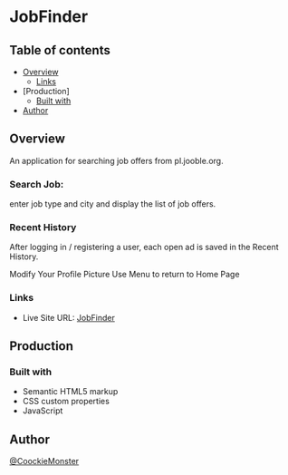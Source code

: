 # JobFinder

## Table of contents

- [Overview](#overview)
  - [Links](#links)
- [Production]
  - [Built with](#built-with)
- [Author](#author)


## Overview

An application for searching job offers from pl.jooble.org. 
### Search Job: 
enter job type and city and display the list of job offers.
### Recent History
After logging in / registering a user, each open ad is saved in the Recent History.

Modify Your Profile Picture
Use Menu to return to Home Page


### Links

- Live Site URL: [JobFinder](https://jobfinder-app-d8a27.web.app)

## Production

### Built with

- Semantic HTML5 markup
- CSS custom properties
- JavaScript

## Author

[@CoockieMonster](mailto:grubysweter@gmail.com)

